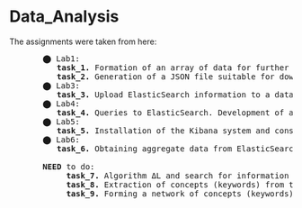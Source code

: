 # Data_Analysis

The assignments were taken from here:
  <pre>
       ⬤ Lab1:
          <b>task_1.</b> Formation of an array of data for further analytical processing of RSS.
          <b>task_2.</b> Generation of a JSON file suitable for downloading to the ElasticSearch system. Implement the procedure of converting RSS feeds to JSON format in Python or R languages.
       ⬤ Lab3:
          <b>task_3.</b> Upload ElasticSearch information to a database from a JSON file. (need to Install ElasticSearch)
       ⬤ Lab4:
          <b>task_4.</b> Queries to ElasticSearch. Development of a web interface to the ElasticSearch database.
       ⬤ Lab5:
          <b>task_5.</b> Installation of the Kibana system and construction of reports (dashboards).
       ⬤ Lab6:
          <b>task_6.</b> Obtaining aggregate data from ElasticSearch and their statistical processing (mean, variance, covariance, linear trend).
          
       <b>NEED</b> to do:
            <b>task_7.</b> Algorithm ΔL and search for information anomalies by pattern (wavelet "Mexican hat").
            <b>task_8.</b> Extraction of concepts (keywords) from texts (selected on request) by methods: TF-IDF and dispersion.
            <b>task_9.</b> Forming a network of concepts (keywords) in the Gephi environment. (need to Install the Gephi system)</pre>
